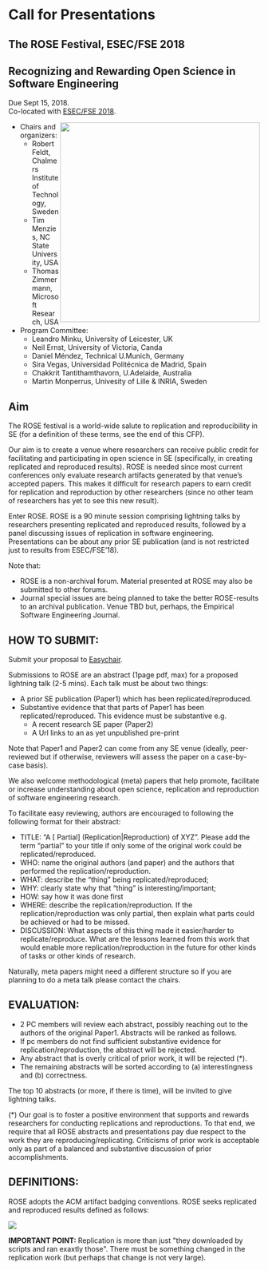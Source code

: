 # Call for Presentations

##  The ROSE Festival, ESEC/FSE 2018 
##  Recognizing and Rewarding Open Science in Software Engineering  

Due Sept 15, 2018.  
Co-located with  [ESEC/FSE 2018](https://2018.fseconference.org/track/rosefest-2018). 

<img align=right width=400 src="etc/img/rose.png">  

- Chairs and organizers:
     - Robert Feldt, Chalmers Institute of Technology, Sweden
     - Tim Menzies, NC State University, USA
     - Thomas Zimmermann, Microsoft Research, USA
- Program Committee:
     - Leandro	Minku, University of Leicester, UK
     - Neil	Ernst, 	University of Victoria, Canda 
     - Daniel	Méndez, Technical U.Munich, Germany 
     - Sira	Vegas, Universidad Politécnica de Madrid, Spain
     - Chakkrit	Tantithamthavorn, U.Adelaide, Australia
     - Martin	Monperrus, Univesity of Lille & INRIA, Sweden

 
## Aim

The ROSE festival is a world-wide salute to replication and reproducibility in SE (for a definition of these terms, see the end of this CFP).

Our aim is to create a venue where researchers can receive public credit for facilitating and participating in open science in SE (specifically, in creating replicated and reproduced results). ROSE is needed since most current conferences only evaluate research artifacts generated by that venue’s accepted papers. This makes it difficult for research papers to earn credit for replication and reproduction by other researchers (since no other team of researchers has yet to see this new result).

Enter ROSE. ROSE is a 90 minute session comprising lightning talks by researchers presenting replicated and reproduced results, followed by a panel discussing issues of replication in software engineering. Presentations can be about any prior SE publication (and is not restricted just to results from ESEC/FSE’18).

Note that:

- ROSE is a non-archival forum. Material presented at ROSE may also be submitted to other forums.
- Journal special issues are being planned to take the better ROSE-results to an archival publication. Venue TBD but, perhaps, the Empirical Software Engineering Journal.


## HOW TO SUBMIT:

Submit your proposal to [Easychair](https://easychair.org/conferences/?conf=rosefse18).

Submissions to ROSE are an abstract  (1page pdf, max) for a proposed lightning talk (2-5 mins). Each talk must be about two things:

- A prior SE publication (Paper1) which has been replicated/reproduced.
- Substantive evidence that that parts of Paper1 has been replicated/reproduced. This evidence must be substantive e.g.
     - A recent research SE paper (Paper2)
     - A Url links to an as yet unpublished pre-print

Note that Paper1 and Paper2 can come from any SE venue (ideally, peer-reviewed but if otherwise, reviewers will assess the paper on a case-by-case basis).

We also welcome methodological (meta) papers that help promote, facilitate or increase understanding about open science, replication and reproduction of software engineering research.

To facilitate easy reviewing, authors are encouraged to following the following format for their abstract:

- TITLE: “A [ Partial] (Replication|Reproduction) of XYZ”. Please add the term “partial” to your title if only some of the original work could be replicated/reproduced.
- WHO: name the original authors (and paper) and the authors that performed the replication/reproduction.
- WHAT: describe the “thing” being replicated/reproduced;
- WHY: clearly state why that “thing” is interesting/important;
- HOW: say how it was done first
- WHERE: describe the replication/reproduction. If the replication/reproduction was only partial, then explain what parts could be achieved or had to be missed.
- DISCUSSION: What aspects of this thing made it easier/harder to replicate/reproduce. What are the lessons learned from this work that would enable more replication/reproduction in the future for other kinds of tasks or other kinds of research.

Naturally, meta papers might need a different structure so if you are planning to do a meta talk please contact the chairs.

## EVALUATION:

- 2 PC members will review each abstract, possibly reaching out to the authors of the original Paper1.   Abstracts will be ranked as follows.
- If pc members do not find sufficient substantive evidence for replication/reproduction, the abstract will be rejected.  
- Any abstract that is overly critical of prior work, it will be rejected (*).
- The remaining abstracts will be sorted according to (a) interestingness and (b) correctness.  

The top 10 abstracts (or more, if there is time), will be invited to give lightning talks.

(*) Our goal is to foster a positive environment that supports and rewards researchers for conducting replications and reproductions.  To that end, we require that all ROSE abstracts and presentations pay due respect to the work they are reproducing/replicating. Criticisms of prior work is acceptable only as part of a balanced and substantive discussion of prior accomplishments.

## DEFINITIONS:

ROSE adopts the    ACM artifact badging conventions. ROSE seeks replicated and reproduced results defined as follows:

![](etc/img/acm.png)

**IMPORTANT POINT:** Replication is more than just "they downloaded by scripts and ran exaxtly those". There must be something changed in the replication work (but perhaps that change is not very large).
